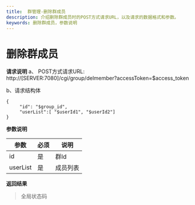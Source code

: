 ```yaml
---
title:  群管理-删除群成员
description: 介绍删除群成员时的POST方式请求URL，以及请求的数据格式和参数。
keywords: 删除群成员，参数说明
---
```


# 删除群成员

**请求说明**
a、 POST方式请求URL:
http://[SERVER:7080]/cgi/group/delmember?accessToken=$access_token

b、请求结构体

```
{
     "id": "$group_id",
     "userList":[ "$userId1", "$userId2"]
}
```

**参数说明**

| 参数     | 必须 | 说明     |
| -------- | ---- | -------- |
| id       | 是   | 群Id     |
| userList | 是   | 成员列表 |

**返回结果**

> 全局状态码